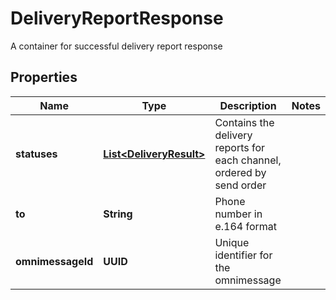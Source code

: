 

# DeliveryReportResponse

A container for successful delivery report response
## Properties

Name | Type | Description | Notes
------------ | ------------- | ------------- | -------------
**statuses** | [**List&lt;DeliveryResult&gt;**](DeliveryResult.md) | Contains the delivery reports for each channel, ordered by send order | 
**to** | **String** | Phone number in e.164 format | 
**omnimessageId** | **UUID** | Unique identifier for the omnimessage | 



